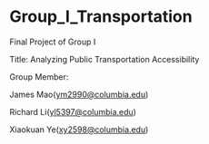 # Group_I_Transportation
Final Project of Group I

Title: Analyzing Public Transportation Accessibility

Group Member:

James Mao(ym2990@columbia.edu)

Richard Li(yl5397@columbia.edu)

Xiaokuan Ye(xy2598@columbia.edu)
